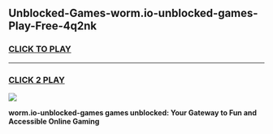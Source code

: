 
## Unblocked-Games-worm.io-unblocked-games-Play-Free-4q2nk
<h3>
<a href="https://premium76.site?title=worm.io-unblocked-games&ref=17A">CLICK TO PLAY</a></h3>
<hr>

<h3>
<a href="https://premium76.site?title=worm.io-unblocked-games&ref=17A">CLICK 2 PLAY</a>
  
</h3>

<a href="https://premium76.site?title=worm.io-unblocked-games&ref=17A"><img src="https://clearcache.store/games.png"></a>


**worm.io-unblocked-games games unblocked: Your Gateway to Fun and Accessible Online Gaming**
